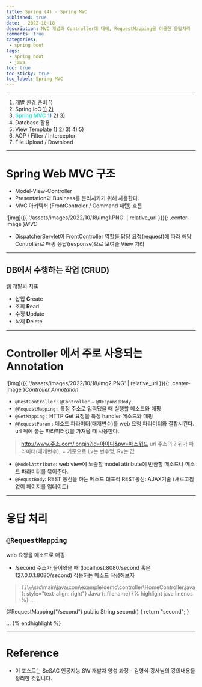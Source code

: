 ```yaml
---
title: Spring (4) - Spring MVC
published: true
date:   2022-10-18
description: MVC 개념과 Controller에 대해, RequestMapping을 이용한 응답처리
comments: true
categories:
 - spring boot
tags:
 - spring boot
 - java
toc: true
toc_sticky: true
toc_label: Spring MVC
---
```

---
1. 개발 환경 준비 [1)](/2022/10/Spring-(1)-%EA%B0%9C%EB%B0%9C-%ED%99%98%EA%B2%BD-%EC%A4%80%EB%B9%84/)
2. Spring IoC [1)](/2022/10/Spring-(2)-Spring-IoC/) [2)](/2022/10/Spring-(3)-Spring-IoC-2nd/)
3. <span style="color:Turquoise">**Spring MVC**</span> <span style="color:SteelBlue">**1)**</span> [2)](/2022/10/Spring-(5)-Spring-MVC-2nd/) [3)](/2022/10/Spring-(6)-Spring-MVC-3rd/)
4. ~~Database 활용~~
5. View Template [1)](/2022/10/Spring-(7)-View-Template/) [2)](/2022/10/Spring-(8)-View-Template-2nd/) [3)](/2022/10/Spring-(9)-View-Template-3rd/) [4)](/2022/10/Spring-(10)-View-Template-4th/) [5)](/2022/10/Spring-(11)-View-Template-5th/)
6. AOP / Filter / Interceptor
7. File Upload / Download

---
# Spring Web MVC 구조
* Model-View-Controller
* Presentation과 Business를 분리시키기 위해 사용한다.
* MVC 아키텍처 (FrontControler / Command 패턴) 흐름

![img]({{ '/assets/images/2022/10/18/img1.PNG' | relative_url }}){: .center-image }*MVC*

* DispatcherServlet이 FrontController 역할을 담당
    요청(request)에 따라 해당 Controller로 매핑
    응답(response)으로 보여줄 View 처리


---
## DB에서 수행하는 작업 (CRUD)
웹 개발의 지표

* 삽입 **C**reate
* 조회 **R**ead
* 수정 **U**pdate
* 삭제 **D**elete

---
# Controller 에서 주로 사용되는 Annotation

![img]({{ '/assets/images/2022/10/18/img2.PNG' | relative_url }}){: .center-image }*Controller Annotation*

* `@RestController` : `@Controller` + `@ResponseBody`
* `@RequestMapping` : 특정 주소로 입력됐을 때 실행할 메소드와 매핑
* `@GetMapping` : HTTP Get 요청을 특정 handler 메소드와 매핑
* `@RequestParam` : 메소드 파라미터(매개변수)를 web 요청 파라미터와 결합시킨다.
    url 뒤에 붙는 파라미터값을 가져올 때 사용한다.

>http://www.주소.com/longin?id=아이디&pw=패스워드
url 주소의 ? 뒤가 파라미터(매개변수), = 기준으로 Lv는 변수명, Rv는 값

* `@ModelAttribute`: web view에 노출할 model attribute에 반환할 메소드나 메소드 파라미터를 묶어준다.
* `@RequstBody`: REST 통신을 하는 메소드
    대표적 REST통신: AJAX기술 (새로고침 없이 페이지를 업데이트)

---
# 응답 처리

## `@RequestMapping`
web 요청을 메소드로 매핑

* /second 주소가 들어왔을 때 (localhost:8080/second 혹은 127.0.0.1:8080/second) 작동하는 메소드 작성해보자

> `file`\src\main\java\com\example\demo\controller\HomeController.java
{: style="text-align: right"}
>Java
{:.filename}
{% highlight java linenos %}
...

@RequestMapping("/second")
public String second() {
    return "second";
}

...
{% endhighlight %}

---
# Reference

* 이 포스트는 SeSAC 인공지능 SW 개발자 양성 과정 - 김영식 강사님의 강의내용을 정리한 것입니다.